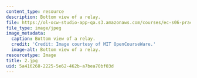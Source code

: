 ```yaml
---
content_type: resource
description: Bottom view of a relay.
file: https://ol-ocw-studio-app-qa.s3.amazonaws.com/courses/ec-s06-practical-electronics-fall-2004/5a41626822255e62462ba7bea70bf03d_2.jpg
file_type: image/jpeg
image_metadata:
  caption: Bottom view of a relay.
  credit: 'Credit: Image courtesy of MIT OpenCourseWare.'
  image-alt: Bottom view of a relay.
resourcetype: Image
title: 2.jpg
uid: 5a416268-2225-5e62-462b-a7bea70bf03d
---
```

